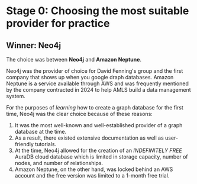 # Stage 0: Choosing the most suitable provider for practice
## **Winner: Neo4j**

The choice was between **Neo4j** and **Amazon Neptune**.

Neo4j was the provider of choice for David Fenning's group and the first company that shows up when you google draph databases. Amazon Neptune is a service available through AWS and was frequently mentioned by the company contracted in 2024 to help AMLS build a data management system.

For the purposes of *learning* how to create a graph database for the first time, Neo4j was the clear choice because of these reasons:
1. It was the most well-known and well-established provider of a graph database at the time.
2. As a result, there existed extensive documentation as well as user-friendly tutorials.
3. At the time, Neo4j allowed for the creation of an *INDEFINITELY FREE* AuraDB cloud database which is limited in storage capacity, number of nodes, and number of relationships.
4. Amazon Neptune, on the other hand, was locked behind an AWS account and the free version was limited to a 1-month free trial.
